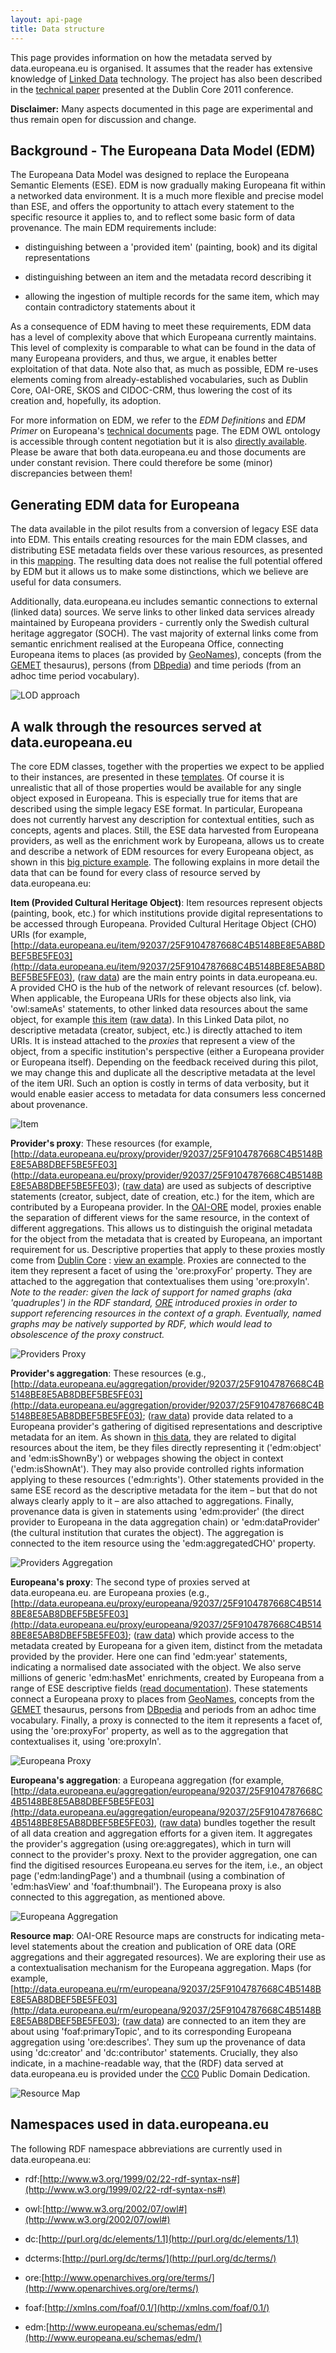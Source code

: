 ```yaml
---
layout: api-page
title: Data structure
---
```


This page provides information on how the metadata served by data.europeana.eu is organised. It assumes that the reader has extensive knowledge of [Linked Data](http://linkeddata.org/) technology. The project has also been described in the [technical paper](http://dcevents.dublincore.org/index.php/IntConf/dc-2011/paper/view/55) presented at the Dublin Core 2011 conference.

**Disclaimer:** Many aspects documented in this page are experimental and thus remain open for discussion and change. 

## Background - The Europeana Data Model (EDM)

The Europeana Data Model was designed to replace the Europeana Semantic Elements (ESE). EDM is now gradually making Europeana fit within a networked data environment. It is a much more flexible and precise model than ESE, and offers the opportunity to attach every statement to the specific resource it applies to, and to reflect some basic form of data provenance. The main EDM requirements include:

* distinguishing between a &#39;provided item&#39; (painting, book) and its digital representations
	
* distinguishing between an item and the metadata record describing it

* allowing the ingestion of multiple records for the same item, which may contain contradictory statements about it

As a consequence of EDM having to meet these requirements, EDM data has a level of complexity above that which Europeana currently maintains. This level of complexity is comparable to what can be found in the data of many Europeana providers, and thus, we argue, it enables better exploitation of that data. Note also that, as much as possible, EDM re-uses elements coming from already-established vocabularies, such as Dublin Core, OAI-ORE, SKOS and CIDOC-CRM, thus lowering the cost of its creation and, hopefully, its adoption.</p>

For more information on EDM, we refer to the *EDM Definitions* and *EDM Primer* on Europeana&#39;s [technical documents](http://pro.europeana.eu/edm-documentation) page. The EDM OWL ontology is accessible through content negotiation but it is also [directly available](https://github.com/europeana/corelib/blob/master/corelib-solr-definitions/src/main/resources/eu/rdf/edm.owl). Please be aware that both data.europeana.eu and those documents are under constant revision. There could therefore be some (minor) discrepancies between them!

## Generating EDM data for Europeana

The data available in the pilot results from a conversion of legacy ESE data into EDM. This entails creating resources for the main EDM classes, and distributing ESE metadata fields over these various resources, as presented in this [mapping](http://old.europeanalabs.eu/wiki/EDMPrototypingTask15). The resulting data does not realise the full potential offered by EDM but it allows us to make some distinctions, which we believe are useful for data consumers.

Additionally, data.europeana.eu includes semantic connections to external (linked data) sources. We serve links to other linked data services already maintained by Europeana providers - currently only the Swedish cultural heritage aggregator (SOCH). The vast majority of external links come from semantic enrichment realised at the Europeana Office, connecting Europeana items to places (as provided by [GeoNames](http://geonames.org)), concepts (from the [GEMET](http://www.eionet.europa.eu/gemet) thesaurus), persons (from [DBpedia](http://dbpedia.org)) and time periods (from an adhoc time period vocabulary).

![LOD approach](/img/api/Linked-Open-Data/lod_approach.png)

## A walk through the resources served at data.europeana.eu
The core EDM classes, together with the properties we expect to be applied to their instances, are presented in these [templates](http://europeanalabs.eu/wiki/EDMObjectTemplatesEuropeana). Of course it is unrealistic that all of those properties would be available for any single object exposed in Europeana. This is especially true for items that are described using the simple legacy ESE format. In particular, Europeana does not currently harvest any description for contextual entities, such as concepts, agents and places. Still, the ESE data harvested from Europeana providers, as well as the enrichment work by Europeana, allows us to create and describe a network of EDM resources for every Europeana object, as shown in this [big picture example](http://www.few.vu.nl/~aisaac/edm/ese2edm_mapping.png). The following explains in more detail the data that can be found for every class of resource served by data.europeana.eu:

**Item (Provided Cultural Heritage Object)**: Item resources represent objects (painting, book, etc.) for which institutions provide digital representations to be accessed through Europeana. Provided Cultural Heritage Object (CHO) URIs (for example,  [http://data.europeana.eu/item/92037/25F9104787668C4B5148BE8E5AB8DBEF5BE5FE03](http://data.europeana.eu/item/92037/25F9104787668C4B5148BE8E5AB8DBEF5BE5FE03), ([raw data](http://www.w3.org/RDF/Validator/ARPServlet?URI=http%3A%2F%2Fdata.europeana.eu%2Fdata%2Fitem%2F92037%2F25F9104787668C4B5148BE8E5AB8DBEF5BE5FE03)) are the main entry points in data.europeana.eu. A provided CHO is the hub of the network of relevant resources (cf. below). When applicable, the Europeana URIs for these objects also link, via &#39;owl:sameAs&#39; statements, to other linked data resources about the same object, for example&nbsp;[this item](http://data.europeana.eu/item/91622/1BF8BC466E65367929379C83FC639F27961ACD18) ([raw data](http://www.w3.org/RDF/Validator/ARPServlet?URI=http%3A%2F%2Fdata.europeana.eu%2Fdata%2Fitem%2F91622%2F1BF8BC466E65367929379C83FC639F27961ACD18)). In this Linked Data pilot, no descriptive metadata (creator, subject, etc.) is directly attached to item URIs. It is instead attached to the *proxies* that represent a view of the object, from a specific institution&#39;s perspective (either a Europeana provider or Europeana itself). Depending on the feedback received during this pilot, we may change this and duplicate all the descriptive metadata at the level of the item URI. Such an option is costly in terms of data verbosity, but it would enable easier access to metadata for data consumers less concerned about provenance.

![Item](/img/api/Linked-Open-Data/City-Item.png)

**Provider&#39;s proxy**: These resources (for example, [http://data.europeana.eu/proxy/provider/92037/25F9104787668C4B5148BE8E5AB8DBEF5BE5FE03] (http://data.europeana.eu/proxy/provider/92037/25F9104787668C4B5148BE8E5AB8DBEF5BE5FE03); ([raw data](http://www.w3.org/RDF/Validator/ARPServlet?URI=http%3A%2F%2Fdata.europeana.eu%2Fdata%2Fproxy%2Fprovider%2F92037%2F25F9104787668C4B5148BE8E5AB8DBEF5BE5FE03)) are used as subjects of descriptive statements (creator, subject, date of creation, etc.) for the item, which are contributed by a Europeana provider. In the [OAI-ORE](http://www.openarchives.org/ore/) model, proxies enable the separation of different views for the same resource, in the context of different aggregations. This allows us to distinguish the original metadata for the object from the metadata that is created by Europeana, an important requirement for us. Descriptive properties that apply to these proxies mostly come from [Dublin Core](http://dublincore.org/) : [view an example](http://data.europeana.eu/data/proxy/provider/92037/25F9104787668C4B5148BE8E5AB8DBEF5BE5FE03). Proxies are connected to the item they represent a facet of using the &#39;ore:proxyFor&#39; property. They are attached to the aggregation that contextualises them using &#39;ore:proxyIn&#39;. *Note to the reader: given the lack of support for named graphs (aka &#39;quadruples&#39;) in the RDF standard, [ORE](http://www.openarchives.org/ore/) introduced proxies in order to support referencing resources in the context of a graph. Eventually, named graphs may be natively supported by RDF, which would lead to obsolescence of the proxy construct.*

![Providers Proxy](/img/api/Linked-Open-Data/City-ProvidersProxy.png)

**Provider&#39;s aggregation**: These resources (e.g., [http://data.europeana.eu/aggregation/provider/92037/25F9104787668C4B5148BE8E5AB8DBEF5BE5FE03](http://data.europeana.eu/aggregation/provider/92037/25F9104787668C4B5148BE8E5AB8DBEF5BE5FE03); ([raw data](http://www.w3.org/RDF/Validator/ARPServlet?URI=http%3A%2F%2Fdata.europeana.eu%2Fdata%2Faggregation%2Fprovider%2F92037%2F25F9104787668C4B5148BE8E5AB8DBEF5BE5FE03)) provide data related to a Europeana provider&#39;s gathering of digitised representations and descriptive metadata for an item. As shown in [this data](http://data.europeana.eu/data/aggregation/provider/92037/25F9104787668C4B5148BE8E5AB8DBEF5BE5FE03), they are related to digital resources about the item, be they files directly representing it (&#39;edm:object&#39; and &#39;edm:isShownBy&#39;) or webpages showing the object in context (&#39;edm:isShownAt&#39;). They may also provide controlled rights information applying to these resources (&#39;edm:rights&#39;). Other statements provided in the same ESE record as the descriptive metadata for the item &ndash; but that do not always clearly apply to it &ndash; are also attached to aggregations. Finally, provenance data is given in statements using &#39;edm:provider&#39; (the direct provider to Europeana in the data aggregation chain) or &#39;edm:dataProvider&#39; (the cultural institution that curates the object). The aggregation is connected to the item resource using the &#39;edm:aggregatedCHO&#39; property.

![Providers Aggregation](/img/api/Linked-Open-Data/City-ProvidersAggregation.png)

**Europeana&#39;s proxy**: The second type of proxies served at data.europeana.eu. are Europeana proxies (e.g., [http://data.europeana.eu/proxy/europeana/92037/25F9104787668C4B5148BE8E5AB8DBEF5BE5FE03](http://data.europeana.eu/proxy/europeana/92037/25F9104787668C4B5148BE8E5AB8DBEF5BE5FE03); ([raw data](http://www.w3.org/RDF/Validator/ARPServlet?URI=http%3A%2F%2Fdata.europeana.eu%2Fdata%2Fproxy%2Feuropeana%2F92037%2F25F9104787668C4B5148BE8E5AB8DBEF5BE5FE03)) which provide access to the metadata created by Europeana for a given item, distinct from the metadata provided by the provider. Here one can find &#39;edm:year&#39; statements, indicating a normalised date associated with the object. We also serve millions of generic &#39;edm:hasMet&#39; enrichments, created by Europeana from a range of ESE descriptive fields ([read documentation](http://europeanalabs.eu/wiki/EDMPrototypingTask21#RelevantWorkdone:EuropeanaOffice)). These statements connect a Europeana proxy to places from [GeoNames](http://geonames.org/), concepts from the [GEMET](http://www.eionet.europa.eu/gemet) thesaurus, persons from [DBpedia](http://dbpedia.org) and periods from an adhoc time vocabulary. Finally, a proxy is connected to the item it represents a facet of, using the &#39;ore:proxyFor&#39; property, as well as to the aggregation</a> that contextualises it, using &#39;ore:proxyIn&#39;.

![Europeana Proxy](/img/api/Linked-Open-Data/City-EuropeanaProxy.png)

**Europeana&#39;s aggregation**: a Europeana aggregation (for example, [http://data.europeana.eu/aggregation/europeana/92037/25F9104787668C4B5148BE8E5AB8DBEF5BE5FE03](http://data.europeana.eu/aggregation/europeana/92037/25F9104787668C4B5148BE8E5AB8DBEF5BE5FE03), ([raw data](http://www.w3.org/RDF/Validator/ARPServlet?URI=http%3A%2F%2Fdata.europeana.eu%2Fdata%2Faggregation%2Feuropeana%2F92037%2F25F9104787668C4B5148BE8E5AB8DBEF5BE5FE03)) bundles together the result of all data creation and aggregation efforts for a given item. It aggregates the provider&#39;s aggregation (using ore:aggregates), which in turn will connect to the provider&#39;s proxy. Next to the provider aggregation, one can find the digitised resources Europeana.eu serves for the item, i.e., an object page (&#39;edm:landingPage&#39;) and a thumbnail (using a combination of &#39;edm:hasView&#39; and &#39;foaf:thumbnail&#39;). The Europeana proxy is also connected to this aggregation, as mentioned above.

![Europeana Aggregation](/img/api/Linked-Open-Data/City-EuropeanaAggregation.png)

**Resource map**: OAI-ORE Resource maps are constructs for indicating meta-level statements about the creation and publication of ORE data (ORE aggregations and their aggregated resources). We are exploring their use as a contextualisation mechanism for the Europeana aggregation. Maps (for example, [http://data.europeana.eu/rm/europeana/92037/25F9104787668C4B5148BE8E5AB8DBEF5BE5FE03](http://data.europeana.eu/rm/europeana/92037/25F9104787668C4B5148BE8E5AB8DBEF5BE5FE03); ([raw data](http://www.w3.org/RDF/Validator/ARPServlet?URI=http%3A%2F%2Fdata.europeana.eu%2Frm%2Feuropeana%2F92037%2F25F9104787668C4B5148BE8E5AB8DBEF5BE5FE03)) are connected to an item they are about using &#39;foaf:primaryTopic&#39;, and to its corresponding Europeana aggregation using &#39;ore:describes&#39;. They sum up the provenance of data using &#39;dc:creator&#39; and &#39;dc:contributor&#39; statements. Crucially, they also indicate, in a machine-readable way, that the (RDF) data served at data.europeana.eu is provided under the [CC0](http://creativecommons.org/publicdomain/zero/1.0/)&nbsp;Public Domain Dedication.

![Resource Map](/img/api/Linked-Open-Data/City-ResourceMap.png)

## Namespaces used in data.europeana.eu

The following RDF namespace abbreviations are currently used in data.europeana.eu:

* rdf:[http://www.w3.org/1999/02/22-rdf-syntax-ns#](http://www.w3.org/1999/02/22-rdf-syntax-ns#)

* owl:[http://www.w3.org/2002/07/owl#](http://www.w3.org/2002/07/owl#)
 
* dc:[http://purl.org/dc/elements/1.1](http://purl.org/dc/elements/1.1)
	
* dcterms:[http://purl.org/dc/terms/](http://purl.org/dc/terms/)

* ore:[http://www.openarchives.org/ore/terms/](http://www.openarchives.org/ore/terms/)
	
* foaf:[http://xmlns.com/foaf/0.1/](http://xmlns.com/foaf/0.1/)

* edm:[http://www.europeana.eu/schemas/edm/](http://www.europeana.eu/schemas/edm/)





